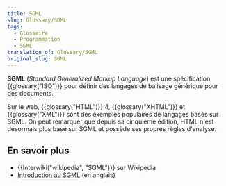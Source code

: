 ```yaml
---
title: SGML
slug: Glossary/SGML
tags:
  - Glossaire
  - Programmation
  - SGML
translation_of: Glossary/SGML
original_slug: SGML
---
```

**SGML** (_Standard Generalized Markup Language_) est une spécification {{glossary("ISO")}} pour définir des langages de balisage générique pour des documents.

Sur le web, {{glossary("HTML")}} 4, {{glossary("XHTML")}} et {{glossary("XML")}} sont des exemples populaires de langages basés sur SGML. On peut remarquer que depuis sa cinquième édition, HTML n'est désormais plus basé sur SGML et possède ses propres règles d'analyse.

## En savoir plus

- {{Interwiki("wikipedia", "SGML")}} sur Wikipedia
- [Introduction au SGML](http://isgmlug.org/) (en anglais)
